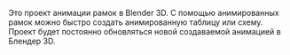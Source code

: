 Это проект анимации рамок в Blender 3D. С помощью анимированных рамок можно быстро создать анимированную таблицу или схему. Проект будет постоянно обновляться новой создаваемой анимацией в Блендер 3D.
